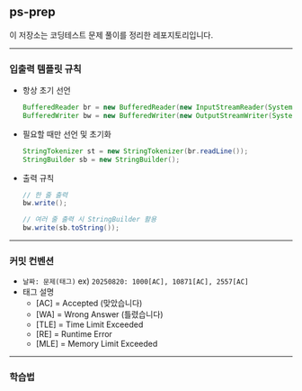 ##  ps-prep

이 저장소는 코딩테스트 문제 풀이를 정리한 레포지토리입니다.  

---

###  입출력 템플릿 규칙

- 항상 초기 선언
  ```java
  BufferedReader br = new BufferedReader(new InputStreamReader(System.in));
  BufferedWriter bw = new BufferedWriter(new OutputStreamWriter(System.out));
  ```

- 필요할 때만 선언 및 초기화
    ```java
    StringTokenizer st = new StringTokenizer(br.readLine());
    StringBuilder sb = new StringBuilder();
    ```
- 출력 규칙
  ```java
  // 한 줄 출력
  bw.write();
  
  // 여러 줄 출력 시 StringBuilder 활용
  bw.write(sb.toString());
  ```

---

### 커밋 컨벤션
- `날짜: 문제(태그)` ex) `20250820: 1000[AC], 10871[AC], 2557[AC]`
- 태그 설명
  - [AC] = Accepted (맞았습니다)
  - [WA] = Wrong Answer (틀렸습니다)
  - [TLE] = Time Limit Exceeded
  - [RE] = Runtime Error
  - [MLE] = Memory Limit Exceeded

---

### 학습법

